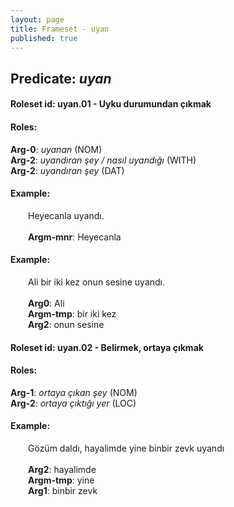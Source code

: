 ```yaml
---
layout: page
title: Frameset - uyan
published: true
---
```

<h2>Predicate: <i>uyan</i></h2>
<h4>Roleset id: uyan.01 - Uyku durumundan çıkmak<br>
<h4>Roles:</h4>
<b>Arg-0</b>: <i>uyanan</i>  (NOM) <br>
<b>Arg-2</b>: <i>uyandıran şey / nasıl uyandığı</i>  (WITH) <br>
<b>Arg-2</b>: <i>uyandıran şey</i>  (DAT) <br>
<h4>Example:</h4>
&emsp;&emsp;Heyecanla uyandı.<br><br>
&emsp;&emsp;<b>Argm-mnr</b>:  Heyecanla<br>

<h4>Example:</h4>
&emsp;&emsp;Ali bir iki kez onun sesine uyandı.<br><br>
&emsp;&emsp;<b>Arg0</b>:  Ali<br>
&emsp;&emsp;<b>Argm-tmp</b>:  bir iki kez<br>
&emsp;&emsp;<b>Arg2</b>:  onun sesine<br>

<h4>Roleset id: uyan.02 - Belirmek, ortaya çıkmak<br>
<h4>Roles:</h4>
<b>Arg-1</b>: <i>ortaya çıkan şey</i>  (NOM) <br>
<b>Arg-2</b>: <i>ortaya çıktığı yer</i>  (LOC) <br>
<h4>Example:</h4>
&emsp;&emsp;Gözüm daldı, hayalimde yine binbir zevk uyandı<br><br>
&emsp;&emsp;<b>Arg2</b>:  hayalimde<br>
&emsp;&emsp;<b>Argm-tmp</b>:  yine<br>
&emsp;&emsp;<b>Arg1</b>:  binbir zevk<br>

